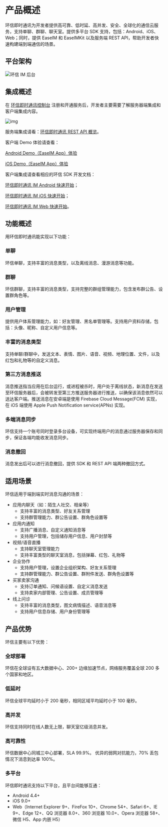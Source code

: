 # 产品概述

<Toc />

环信即时通讯为开发者提供高可靠、低时延、高并发、安全、全球化的通信云服务，支持单聊、群聊、聊天室。提供多平台 SDK 支持，包括：Android、iOS、Web；同时，提供 EaseIM 和 EaseIMKit 以及服务端 REST API，帮助开发者快速构建端到端通信的场景。

## 平台架构

![环信 IM 后台](@static/images/product/framework.png)

## 集成概述

在 [环信即时通讯控制台](enable_and_configure_IM.html) 注册和开通服务后，开发者主要需要了解服务器端集成和客户端集成内容。

![img](@static/images/product/integration-overview.png)

服务端集成请看：[环信即时通讯 REST API 概览](/document/server-side/overview.html)。

客户端 Demo 体验请查看：

[Android Demo（EaseIM App）体验](/document/android/demo.html)

[iOS Demo（EaseIM App）体验](/document/ios/demo.html)

客户端集成请查看相应的环信 SDK 开发文档：

[环信即时通讯 IM Android 快速开始](/document/android/quickstart.html)；

[环信即时通讯 IM iOS 快速开始](/document/ios/quickstart.html)；

[环信即时通讯 IM Web 快速开始](/document/web/quickstart.html)。

## 功能概述

用环信即时通讯能实现以下功能：

### 单聊

环信单聊，支持丰富的消息类型，以及离线消息、漫游消息等功能。

### 群聊

环信群聊，支持丰富的消息类型，支持完整的群组管理能力，包含发布群公告、设置群角色等。

### 用户管理

提供用户体系管理能力，如：好友管理、黑名单管理等。支持用户资料存储，包括：头像、昵称、自定义用户信息等。

### 丰富的消息类型

支持单聊/群聊中，发送文本、表情、图片、语音、视频、地理位置、文件，以及红包和礼物等的自定义消息。

### 第三方消息推送

消息推送指当应用在后台运行，或进程被杀时，用户处于离线状态，新消息在发送至环信服务器后，会被转发至第三方推送服务器进行推送，以确保该消息依然可以送达客户端。推送消息在安卓端是使用 Firebase Cloud Message(FCM) 实现，在 iOS 端使用 Apple Push Notification service(APNs) 实现。

### 多端消息同步

环信支持一个账号同时登录多台设备，可实现终端用户的消息通过服务器保存和同步，保证各端均能收发消息同步。

### 消息撤回

消息发出后可以进行消息撤回，提供 SDK 和 REST API 端两种撤回方式。

## 适用场景

环信适用于端到端实时消息沟通的场景：

- 应用内聊天（如：陌生人社交、相亲等）
  - 支持丰富的消息类型、好友关系管理
  - 支持群管理能力、群公告设置、群角色设置等
- 应用内通知
  - 支持广播消息、自定义通知消息等
  - 支持用户管理，包括储存用户信息、用户封禁等
- 视频/语音直播
  - 支持聊天室管理能力
  - 支持丰富类型的聊天室消息，包括弹幕、红包、礼物等
- 企业协作
  - 支持用户管理，设置企业组织架构、好友关系管理
  - 支持群管理能力、群公告设置、群附件发送、群角色设置等
- 买家卖家沟通
  - 支持订单通知、问候语设置、自定义消息发送
  - 支持卖家内部管理、公告设置、成员管理等
- 线上问诊
  - 支持丰富的消息类型，图文病情描述、语音消息等
  - 支持用户信息存储、用户身份管理等

## 产品优势

环信主要有以下优势：

### 全球部署

环信在全球设有五大数据中心、200+ 边缘加速节点，网络服务覆盖全球 200 多个国家和地区。

### 低延时

环信全球平均延时小于 200 毫秒，相同区域平均延时小于 100 毫秒。

### 高并发

环信支持同时在线人数无上限，聊天室亿级消息并发。

### 高可靠性

环信数据中心同城三中心部署，SLA 99.9%。 优异的弱网对抗能力，70% 丢包情况下消息到达率 100%。

### 多平台

环信即时通讯支持以下平台，且平台间能够互通：

- Android 4.4+
- iOS 9.0+
- Web（Internet Explorer 9+、FireFox 10+、Chrome 54+、Safari 6+、IE 9+、Edge 12+、QQ 浏览器 8.0+、360 浏览器 10.0+、Opera 浏览器 58+、微信 H5、App 内嵌 H5）